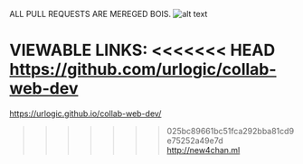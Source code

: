 ALL PULL REQUESTS ARE MEREGED BOIS.
![alt text](https://i.imgur.com/S54xfmN.png)

VIEWABLE LINKS:
<<<<<<< HEAD
https://github.com/urlogic/collab-web-dev
=======
https://urlogic.github.io/collab-web-dev/
>>>>>>> 025bc89661bc51fca292bba81cd9e75252a49e7d
http://new4chan.ml
